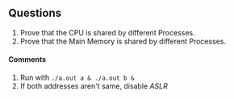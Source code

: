 ## Questions

1. Prove that the CPU is shared by different Processes.
2. Prove that the Main Memory is shared by different Processes.

#### Comments
1. Run with ```./a.out a & ./a.out b &```
2. If both addresses aren't same, disable *ASLR*